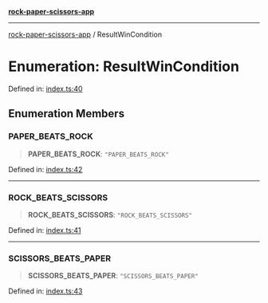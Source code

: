 [**rock-paper-scissors-app**](../README.md)

***

[rock-paper-scissors-app](../README.md) / ResultWinCondition

# Enumeration: ResultWinCondition

Defined in: [index.ts:40](https://github.com/zoolu-got-rhythm/rock-paper-scissors/blob/ea7f480936e085b19483e8c551aae41136f1b8c2/src/index.ts#L40)

## Enumeration Members

### PAPER\_BEATS\_ROCK

> **PAPER\_BEATS\_ROCK**: `"PAPER_BEATS_ROCK"`

Defined in: [index.ts:42](https://github.com/zoolu-got-rhythm/rock-paper-scissors/blob/ea7f480936e085b19483e8c551aae41136f1b8c2/src/index.ts#L42)

***

### ROCK\_BEATS\_SCISSORS

> **ROCK\_BEATS\_SCISSORS**: `"ROCK_BEATS_SCISSORS"`

Defined in: [index.ts:41](https://github.com/zoolu-got-rhythm/rock-paper-scissors/blob/ea7f480936e085b19483e8c551aae41136f1b8c2/src/index.ts#L41)

***

### SCISSORS\_BEATS\_PAPER

> **SCISSORS\_BEATS\_PAPER**: `"SCISSORS_BEATS_PAPER"`

Defined in: [index.ts:43](https://github.com/zoolu-got-rhythm/rock-paper-scissors/blob/ea7f480936e085b19483e8c551aae41136f1b8c2/src/index.ts#L43)
